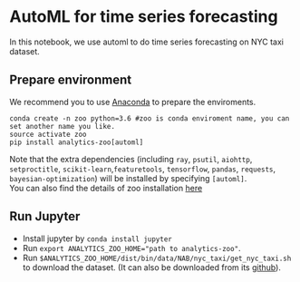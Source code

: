# AutoML for time series forecasting
In this notebook, we use automl to do time series forecasting on NYC taxi dataset.

## Prepare environment

We recommend you to use [Anaconda](https://www.anaconda.com/distribution/#linux) to prepare the enviroments.
```
conda create -n zoo python=3.6 #zoo is conda enviroment name, you can set another name you like.
source activate zoo
pip install analytics-zoo[automl]
```
Note that the extra dependencies (including `ray`, `psutil`, `aiohttp`, `setproctitle`, `scikit-learn`,`featuretools`, `tensorflow`, `pandas`, `requests`, `bayesian-optimization`) will be installed by specifying `[automl]`.  
You can also find the details of zoo installation [here](https://analytics-zoo.github.io/master/#PythonUserGuide/install/) 

## Run Jupyter
* Install jupyter by `conda install jupyter`
* Run `export ANALYTICS_ZOO_HOME="path to analytics-zoo"`.
* Run `$ANALYTICS_ZOO_HOME/dist/bin/data/NAB/nyc_taxi/get_nyc_taxi.sh` to download the dataset. (It can also be downloaded from its [github](https://raw.githubusercontent.com/numenta/NAB/master/data/realKnownCause/nyc_taxi.csv)).

